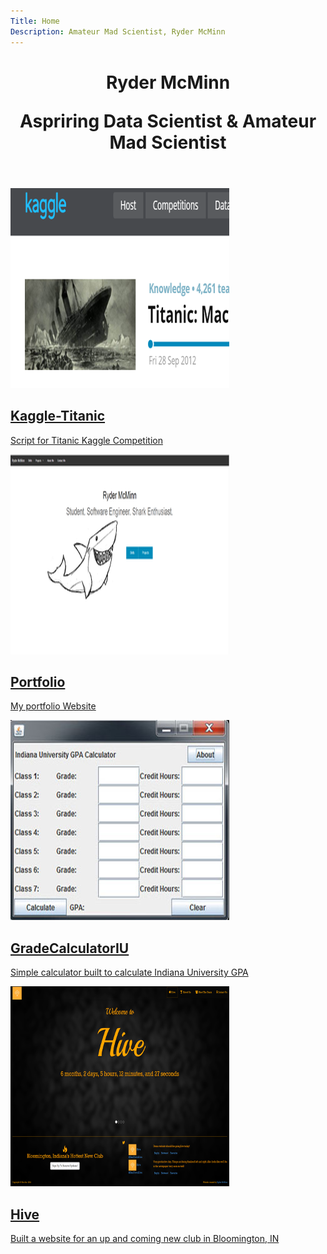 ```yaml
---
Title: Home
Description: Amateur Mad Scientist, Ryder McMinn
---
```


<header>
  <h1>Ryder McMinn<br />
  <p>Aspriring Data Scientist & Amateur Mad Scientist <i class="fa fa-flask"></i></p>
</header>



<section class="tiles">

<article class="style4"> <!-- Kaggle-Titanic -->
  <span class="image">
    <img src="./themes/phantom/images/projects/kaggle-titanicthumb.png" alt="" />
  </span>
  <a href="./?projects/kaggle-titanic">
    <h2>Kaggle-Titanic</h2>
    <div class="content">
      <p>Script for Titanic Kaggle Competition</p>
    </div>
  </a>
</article>

  <article class="style1"> <!-- Portfolio -->
    <span class="image">
    	<img src="./themes/phantom/images/projects/portfoliothumb.png" alt="" />
    </span>
    <a href="./?projects/portfolio">
    	<h2>Portfolio</h2>
    	<div class="content">
    		<p>My portfolio Website</p>
    	</div>
    </a>
  </article>

  <article class="style2"> <!-- Grade Calculator IU -->
    <span class="image">
    	<img src="./themes/phantom/images/projects/gradecalculatoriuthumb.jpg" alt="" />
    </span>
    <a href="./?projects/gradecalculatoriu">
    	<h2>GradeCalculatorIU</h2>
    	<div class="content">
    		<p>Simple calculator built to calculate Indiana University GPA</p>
    	</div>
    </a>
  </article>

  <article class="style3"> <!-- Hive -->
    <span class="image">
    	<img src="./themes/phantom/images/projects/hivethumb.png" alt="" />
    </span>
    <a href="./?projects/hive">
    	<h2>Hive</h2>
    	<div class="content">
    		<p>Built a website for an up and coming new club in Bloomington, IN</p>
    	</div>
    </a>
  </article>

</section>
